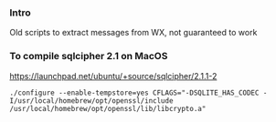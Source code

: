 ### Intro

Old scripts to extract messages from WX, not guaranteed to work

### To compile sqlcipher 2.1 on MacOS

https://launchpad.net/ubuntu/+source/sqlcipher/2.1.1-2

```
./configure --enable-tempstore=yes CFLAGS="-DSQLITE_HAS_CODEC -I/usr/local/homebrew/opt/openssl/include /usr/local/homebrew/opt/openssl/lib/libcrypto.a"
```

